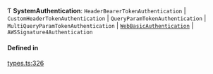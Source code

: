 Ƭ **SystemAuthentication**: `HeaderBearerTokenAuthentication` \| `CustomHeaderTokenAuthentication` \| `QueryParamTokenAuthentication` \| `MultiQueryParamTokenAuthentication` \| [`WebBasicAuthentication`](../interfaces/WebBasicAuthentication.md) \| `AWSSignature4Authentication`

#### Defined in

[types.ts:326](https://github.com/coda/packs-sdk/blob/main/types.ts#L326)
